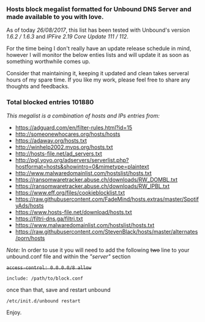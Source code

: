 ### Hosts block megalist formatted for Unbound DNS Server and made available to you with love.

As of today *26/08/2017*, this list has been tested with Unbound's version *1.6.2 / 1.6.3* and *IPFire 2.19 Core Update 111 / 112*. 

For the time being I don't really have an update release schedule in mind, however I will monitor the below enties lists and will update it as soon as something worthwhile comes up.

Consider that maintaining it, keeping it updated and clean takes serveral hours of my spare time. If you like my work, please feel free to share any thoughts and feedbacks.

### Total blocked entries 101880

*This megalist is a combination of hosts and IPs entries from:*

 - https://adguard.com/en/filter-rules.html?id=15
 - http://someonewhocares.org/hosts/hosts
 - https://adaway.org/hosts.txt
 - http://winhelp2002.mvps.org/hosts.txt
 - http://hosts-file.net/ad_servers.txt
 - http://pgl.yoyo.org/adservers/serverlist.php?hostformat=hosts&showintro=0&mimetype=plaintext
 - http://www.malwaredomainlist.com/hostslist/hosts.txt
 - https://ransomwaretracker.abuse.ch/downloads/RW_DOMBL.txt
 - https://ransomwaretracker.abuse.ch/downloads/RW_IPBL.txt
 - https://www.eff.org/files/cookieblocklist.txt
 - https://raw.githubusercontent.com/FadeMind/hosts.extras/master/SpotifyAds/hosts
 - https://www.hosts-file.net/download/hosts.txt
 - https://filtri-dns.ga/filtri.txt
 - https://www.malwaredomainlist.com/hostslist/hosts.txt
 - https://raw.githubusercontent.com/StevenBlack/hosts/master/alternates/porn/hosts

*Note:* In order to use it you will need to add the following ~~two~~ line to your unbound.conf file and within the *"server"* section 

~~`access-control: 0.0.0.0/8 allow`~~

`include: /path/to/block.conf`

once than that, save and restart unbound

`/etc/init.d/unbound restart`

Enjoy.
